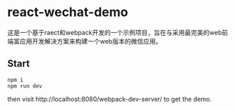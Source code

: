 react-wechat-demo
===

这是一个基于raect和webpack开发的一个示例项目，旨在与采用最完美的web前端富应用开发解决方案来构建一个web版本的微信应用。

Start
---

```
npm i
npm run dev
```

then visit http://localhost:8080/webpack-dev-server/ to get the demo.